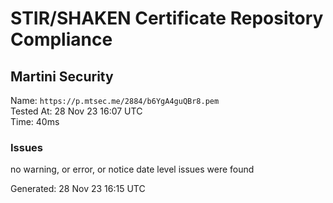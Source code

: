 # STIR/SHAKEN Certificate Repository Compliance

## Martini Security

Name: `https://p.mtsec.me/2884/b6YgA4guQBr8.pem`\
Tested At: 28 Nov 23 16:07 UTC\
Time: 40ms

### Issues

no warning, or error, or notice date level issues were found

Generated: 28 Nov 23 16:15 UTC